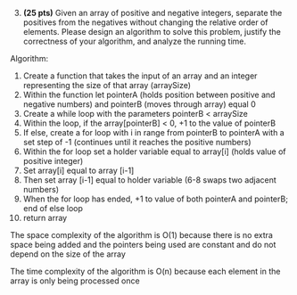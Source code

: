 3. **(25 pts)** Given an array of positive and negative integers, separate the positives from the negatives without changing the relative order of elements. Please design an algorithm to solve this problem, justify the correctness of your algorithm, and analyze the running time.

Algorithm:

1. Create a function that takes the input of an array and an integer representing the size of that array (arraySize)
2. Within the function let pointerA (holds position between positive and negative numbers) and pointerB (moves through array) equal 0
3. Create a while loop with the parameters pointerB < arraySize
4. Within the loop, if the array[pointerB] < 0, +1 to the value of pointerB
5. If else, create a for loop with i in range from pointerB to pointerA with a set step of -1 (continues until it reaches the positive numbers)
6. Within the for loop set a holder variable equal to array[i] (holds value of positive integer)
7. Set array[i] equal to array [i-1]
8. Then set array [i-1] equal to holder variable (6-8 swaps two adjacent numbers)
9. When the for loop has ended, +1 to value of both pointerA and pointerB; end of else loop
10. return array

The space complexity of the algorithm is O(1) because there is no extra space being added and the pointers being used are constant and do not depend on the size of the array

The time complexity of the algorithm is O(n) because each element in the array is only being processed once